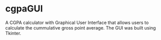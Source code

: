 # cgpaGUI
A CGPA calculator with Graphical User Interface that allows users to calculate the cummulative gross point average. 
The GUI was built using Tkinter. 
